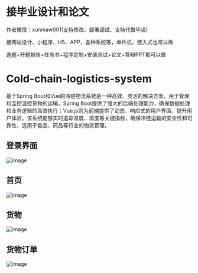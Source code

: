 # 接毕业设计和论文
作者微信：xunmaw001(支持修改、部署调试、支持代做毕设)

接网站设计、小程序、H5、APP、各种系统等，单片机、嵌入式也可以做

选题+开题报告+任务书+程序定制+安装测试+论文+答辩PPT都可以做
# Cold-chain-logistics-system
基于Spring Boot和Vue的冷链物流系统是一种高效、灵活的解决方案，用于管理和监控温控货物的运输。Spring Boot提供了强大的后端处理能力，确保数据处理和业务逻辑的高效执行；Vue.js则为前端提供了动态、响应式的用户界面，提升用户体验。该系统能够实时追踪温度、湿度等关键指标，确保冷链运输的安全性和可靠性，适用于食品、药品等行业的物流管理。
## 登录界面
![image](https://github.com/user-attachments/assets/e1476d60-75a8-4e12-b51f-e817d31c3473)
## 首页
![image](https://github.com/user-attachments/assets/46588f09-59fe-4cce-8ceb-811f5953baed)
## 货物
![image](https://github.com/user-attachments/assets/6743d85a-412a-4fb9-af43-6bbcd4135e15)
## 货物订单
![image](https://github.com/user-attachments/assets/e2727ca7-5049-4752-b2af-47803f167ffe)
